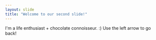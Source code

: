```yaml
---
layout: slide
title: "Welcome to our second slide!"
---
```

I'm a life enthusiast + chocolate connoisseur. :)
Use the left arrow to go back!
